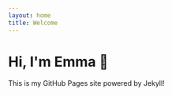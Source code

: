 ```yaml
---
layout: home
title: Welcome
---
```


# Hi, I'm Emma 👋

This is my GitHub Pages site powered by Jekyll!
